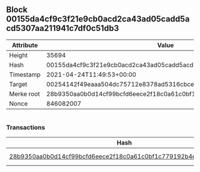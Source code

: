 ## Block 00155da4cf9c3f21e9cb0acd2ca43ad05cadd5acd5307aa211941c7df0c51db3

Attribute | Value
--- | ---
Height | 35694
Hash | 00155da4cf9c3f21e9cb0acd2ca43ad05cadd5acd5307aa211941c7df0c51db3
Timestamp | 2021-04-24T11:49:53+00:00
Target | 00254142f49eaaa504dc75712e8378ad5316cbcead634704b3734b6271167cc4
Merke root | 28b9350aa0b0d14cf99bcfd6eece2f18c0a61c0bf1c779192b4ee04b60e1259f
Nonce | 846082007

```

```

### Transactions

Hash | Amount
--- | ---
[28b9350aa0b0d14cf99bcfd6eece2f18c0a61c0bf1c779192b4ee04b60e1259f](28b9350aa0b0d14cf99bcfd6eece2f18c0a61c0bf1c779192b4ee04b60e1259f.md) | 10.00000000 SKEPTI 
